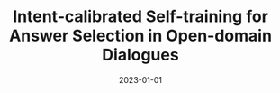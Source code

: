 ---
title: "Intent-calibrated Self-training for Answer Selection in Open-domain Dialogues"

collection: publications
pubsource: journal
permalink: /publication/2023-01-01-Intent-calibrated-Self-training-for-Answer-Selection-in-Open-domain-Dialogues
date: 2023-01-01
venue: 'Transactions of the Association for Computational Linguistics (TACL, CCF B)'
paperurl: 'https://arxiv.org/pdf/2307.06703.pdf'
codeurl: 'https://github.com/dengwentao99/ICAST'
citation: ' Wentao Deng,  <b>Jiahuan Pei*</b>,  Zhaochun Ren,  Zhumin Chen,  Pengjie Ren, &quot;Intent-calibrated Self-training for Answer Selection in Open-domain Dialogues.&quot; Transactions of the Association for Computational Linguistics (TACL), 2023.'
---